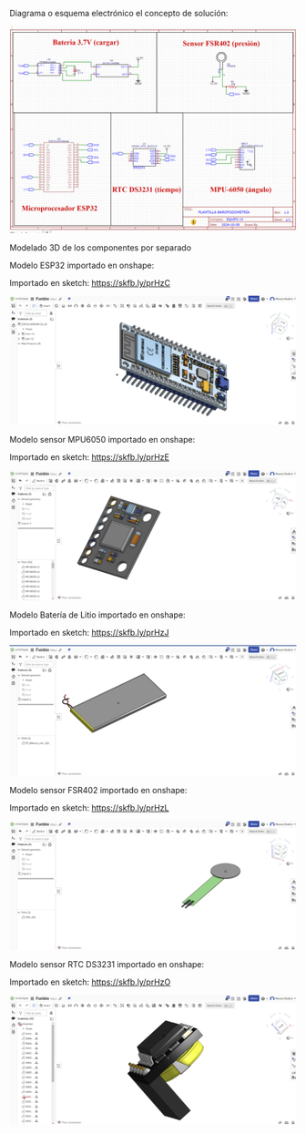 Diagrama o esquema electrónico el concepto de solución:

![image alt text](image_0.png)

Modelado 3D de los componentes por separado

Modelo ESP32 importado en onshape:

Importado en sketch: https://skfb.ly/prHzC

![image alt text](image_1.png)

Modelo sensor MPU6050 importado en onshape:

Importado en sketch: https://skfb.ly/prHzE

![image alt text](image_2.png)

Modelo Batería de Litio importado en onshape:

Importado en sketch: https://skfb.ly/prHzJ

![image alt text](image_3.png)

Modelo sensor FSR402 importado en onshape:

Importado en sketch: https://skfb.ly/prHzL

![image alt text](image_4.png)

Modelo sensor RTC DS3231 importado en onshape:

Importado en sketch: https://skfb.ly/prHzO

![image alt text](image_5.png)

